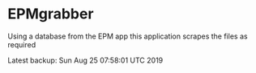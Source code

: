 # EPMgrabber
Using a database from the EPM app this application scrapes the files as required


Latest backup: Sun Aug 25 07:58:01 UTC 2019
